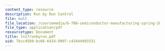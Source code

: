 ```yaml
---
content_type: resource
description: Run by Run Control
file: null
file_location: /coursemedia/6-780-semiconductor-manufacturing-spring-2003/7bcc4589bc666d149997c43444993331_ln17runbyrun.pdf
file_type: application/pdf
resourcetype: Document
title: ln17runbyrun.pdf
uid: 7bcc4589-bc66-6d14-9997-c43444993331
---
```

